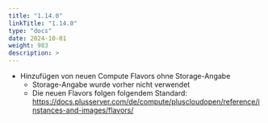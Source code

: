 ```yaml
---
title: "1.14.0"
linkTitle: "1.14.0"
type: "docs"
date: 2024-10-01
weight: 983
description: >
---
```


- Hinzufügen von neuen Compute Flavors ohne Storage-Angabe
  - Storage-Angabe wurde vorher nicht verwendet
  - Die neuen Flavors folgen folgendem Standard: https://docs.plusserver.com/de/compute/pluscloudopen/reference/instances-and-images/flavors/
